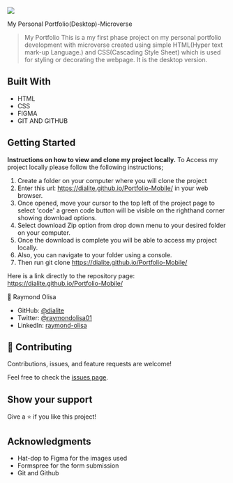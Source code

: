 ![](https://img.shields.io/badge/Microverse-blueviolet)

My Personal Portfolio(Desktop)-Microverse

> My Portfolio
This is a my first phase project on my personal portfolio development with microverse created using simple HTML(Hyper text mark-up Language.) and CSS(Cascading Style Sheet) which is used for styling or decorating the webpage. It is the desktop version.

## Built With
- HTML
- CSS
- FIGMA
- GIT AND GITHUB


## Getting Started

**Instructions on how to view and clone my project locally.**
 To Access my project locally please follow the following instructions;
1. Create a folder on your computer where you will clone the project
2. Enter this url: https://dialite.github.io/Portfolio-Mobile/ in your web browser.
3. Once opened, move your cursor to the top left of the project page to select 'code' a green code button will be visible on the righthand corner showing download    options.
5. Select download Zip option from drop down menu to your desired folder on your computer.
6. Once the download is complete you will be able to access my project locally.
7. Also, you can navigate to your folder using a console.
8. Then run git clone https://dialite.github.io/Portfolio-Mobile/


Here is a link directly to the repository page: https://dialite.github.io/Portfolio-Mobile/


👤 Raymond Olisa

- GitHub: [@dialite](https://github.com/dialite)
- Twitter: [@raymondolisa01](https://twitter.com/raymondolisa01)
- LinkedIn: [raymond-olisa](https://www.linkedin.com/in/raymond-olisa-775929243/)

## 🤝 Contributing

Contributions, issues, and feature requests are welcome!

Feel free to check the [issues page](../../issues/).

## Show your support

Give a ⭐️ if you like this project!

## Acknowledgments

- Hat-dop to Figma for the images used
- Formspree for the form submission
- Git and Github
